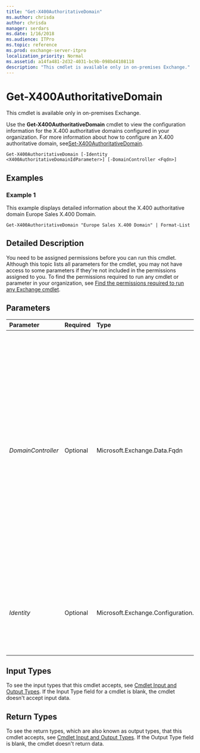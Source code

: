 ```yaml
---
title: "Get-X400AuthoritativeDomain"
ms.author: chrisda
author: chrisda
manager: serdars
ms.date: 1/16/2018
ms.audience: ITPro
ms.topic: reference
ms.prod: exchange-server-itpro
localization_priority: Normal
ms.assetid: a14fa481-2d32-4031-bc9b-098bd4108118
description: "This cmdlet is available only in on-premises Exchange."
---
```


# Get-X400AuthoritativeDomain

This cmdlet is available only in on-premises Exchange. 
  
Use the **Get-X400AuthoritativeDomain** cmdlet to view the configuration information for the X.400 authoritative domains configured in your organization. For more information about how to configure an X.400 authoritative domain, see[Set-X400AuthoritativeDomain](set-x400authoritativedomain.md).
  
```
Get-X400AuthoritativeDomain [-Identity <X400AuthoritativeDomainIdParameter>] [-DomainController <Fqdn>]

```

## Examples
<a name="Examples"> </a>

### Example 1

This example displays detailed information about the X.400 authoritative domain Europe Sales X.400 Domain.
  
```
Get-X400AuthoritativeDomain "Europe Sales X.400 Domain" | Format-List
```

## Detailed Description
<a name="DetailedDescription"> </a>

You need to be assigned permissions before you can run this cmdlet. Although this topic lists all parameters for the cmdlet, you may not have access to some parameters if they're not included in the permissions assigned to you. To find the permissions required to run any cmdlet or parameter in your organization, see [Find the permissions required to run any Exchange cmdlet](https://technet.microsoft.com/library/mt432940.aspx).
  
## Parameters
<a name="DetailedDescription"> </a>

|**Parameter**|**Required**|**Type**|**Description**|
|:-----|:-----|:-----|:-----|
| _DomainController_ <br/> |Optional  <br/> |Microsoft.Exchange.Data.Fqdn  <br/> |The _DomainController_ parameter specifies the domain controller that's used by this cmdlet to read data from or write data to Active Directory. You identify the domain controller by its fully qualified domain name (FQDN). For example, `dc01.contoso.com`.  <br/> The _DomainController_ parameter isn't supported on Edge Transport servers. An Edge Transport server uses the local instance of Active Directory Lightweight Directory Services (AD LDS) to read and write data. <br/> |
| _Identity_ <br/> |Optional  <br/> |Microsoft.Exchange.Configuration.Tasks.X400AuthoritativeDomainIdParameter  <br/> |The _Identity_ parameter specifies a string value for the X.400 authoritative domain. Enter either the GUID or the name of the remote domain. <br/> |
   
## Input Types
<a name="InputTypes"> </a>

To see the input types that this cmdlet accepts, see [Cmdlet Input and Output Types](http://go.microsoft.com/fwlink/p/?linkId=616387). If the Input Type field for a cmdlet is blank, the cmdlet doesn't accept input data. 
  
## Return Types
<a name="ReturnTypes"> </a>

To see the return types, which are also known as output types, that this cmdlet accepts, see [Cmdlet Input and Output Types](http://go.microsoft.com/fwlink/p/?linkId=616387). If the Output Type field is blank, the cmdlet doesn't return data. 
  

